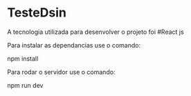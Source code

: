 # TesteDsin
A tecnologia utilizada para desenvolver o projeto foi
#React js

Para instalar as dependancias use o comando:

npm install

Para rodar o servidor use o comando:

npm run dev

